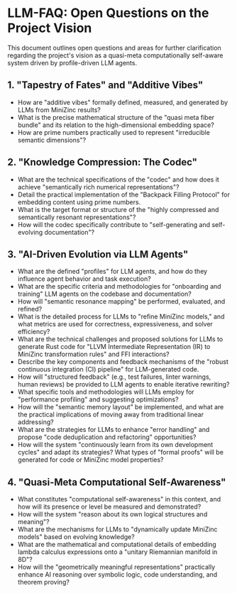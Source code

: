 # LLM-FAQ: Open Questions on the Project Vision

This document outlines open questions and areas for further clarification regarding the project's vision as a quasi-meta computationally self-aware system driven by profile-driven LLM agents.

## 1. "Tapestry of Fates" and "Additive Vibes"

*   How are "additive vibes" formally defined, measured, and generated by LLMs from MiniZinc results?
*   What is the precise mathematical structure of the "quasi meta fiber bundle" and its relation to the high-dimensional embedding space?
*   How are prime numbers practically used to represent "irreducible semantic dimensions"?

## 2. "Knowledge Compression: The Codec"

*   What are the technical specifications of the "codec" and how does it achieve "semantically rich numerical representations"?
*   Detail the practical implementation of the "Backpack Filling Protocol" for embedding content using prime numbers.
*   What is the target format or structure of the "highly compressed and semantically resonant representations"?
*   How will the codec specifically contribute to "self-generating and self-evolving documentation"?

## 3. "AI-Driven Evolution via LLM Agents"

*   What are the defined "profiles" for LLM agents, and how do they influence agent behavior and task execution?
*   What are the specific criteria and methodologies for "onboarding and training" LLM agents on the codebase and documentation?
*   How will "semantic resonance mapping" be performed, evaluated, and refined?
*   What is the detailed process for LLMs to "refine MiniZinc models," and what metrics are used for correctness, expressiveness, and solver efficiency?
*   What are the technical challenges and proposed solutions for LLMs to generate Rust code for "LLVM Intermediate Representation (IR) to MiniZinc transformation rules" and FFI interactions?
*   Describe the key components and feedback mechanisms of the "robust continuous integration (CI) pipeline" for LLM-generated code.
*   How will "structured feedback" (e.g., test failures, linter warnings, human reviews) be provided to LLM agents to enable iterative rewriting?
*   What specific tools and methodologies will LLMs employ for "performance profiling" and suggesting optimizations?
*   How will the "semantic memory layout" be implemented, and what are the practical implications of moving away from traditional linear addressing?
*   What are the strategies for LLMs to enhance "error handling" and propose "code deduplication and refactoring" opportunities?
*   How will the system "continuously learn from its own development cycles" and adapt its strategies? What types of "formal proofs" will be generated for code or MiniZinc model properties?

## 4. "Quasi-Meta Computational Self-Awareness"

*   What constitutes "computational self-awareness" in this context, and how will its presence or level be measured and demonstrated?
*   How will the system "reason about its own logical structures and meaning"?
*   What are the mechanisms for LLMs to "dynamically update MiniZinc models" based on evolving knowledge?
*   What are the mathematical and computational details of embedding lambda calculus expressions onto a "unitary Riemannian manifold in 8D"?
*   How will the "geometrically meaningful representations" practically enhance AI reasoning over symbolic logic, code understanding, and theorem proving?
